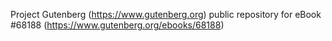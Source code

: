Project Gutenberg (https://www.gutenberg.org) public repository for
eBook #68188 (https://www.gutenberg.org/ebooks/68188)
